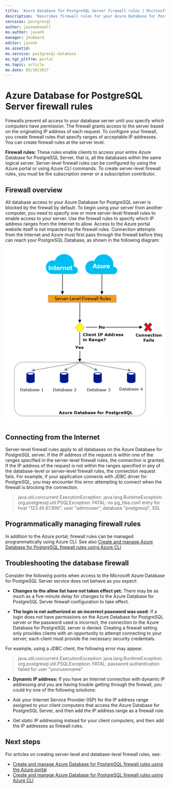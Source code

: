 ```yaml
---
title: 'Azure Database for PostgreSQL Server firewall rules | Microsoft Docs'
description: 'Describes firewall rules for your Azure Database for PostgreSQL server.'
services: postgresql
author: jasonwhowell
ms.author: jasonh
manager: jhubbard
editor: jasonh
ms.assetid:
ms.service: postgresql-database
ms.tgt_pltfrm: portal
ms.topic: article
ms.date: 05/10/2017
---
```

# Azure Database for PostgreSQL Server firewall rules
Firewalls prevent all access to your database server until you specify which computers have permission. The firewall grants access to the server based on the originating IP address of each request.
To configure your firewall, you create firewall rules that specify ranges of acceptable IP addresses. You can create firewall rules at the server level.

**Firewall rules:** These rules enable clients to access your entire Azure Database for PostgreSQL Server, that is, all the databases within the same logical server. Server-level firewall rules can be configured by using the Azure portal or using Azure CLI commands. To create server-level firewall rules, you must be the subscription owner or a subscription contributor.

## Firewall overview
All database access to your Azure Database for PostgreSQL server is blocked by the firewall by default. To begin using your server from another computer, you need to specify one or more server-level firewall rules to enable access to your server. Use the firewall rules to specify which IP address ranges from the Internet to allow. Access to the Azure portal website itself is not impacted by the firewall rules.
Connection attempts from the Internet and Azure must first pass through the firewall before they can reach your PostgreSQL Database, as shown in the following diagram:

![Example flow of how the firewall works](media/concepts-firewall-rules/1-firewall-concept.png)

## Connecting from the Internet
Server-level firewall rules apply to all databases on the Azure Database for PostgreSQL server. 
If the IP address of the request is within one of the ranges specified in the server-level firewall rules, the connection is granted.
If the IP address of the request is not within the ranges specified in any of the database-level or server-level firewall rules, the connection request fails.
For example, if your application connects with JDBC driver for PostgreSQL, you may encounter this error attempting to connect when the firewall is blocking the connection.
> java.util.concurrent.ExecutionException: java.lang.RuntimeException:
> org.postgresql.util.PSQLException: FATAL: no pg\_hba.conf entry for host "123.45.67.890", user "adminuser", database "postgresql", SSL

## Programmatically managing firewall rules
In addition to the Azure portal, firewall rules can be managed programmatically using Azure CLI.
See also [Create and manage Azure Database for PostgreSQL firewall rules using Azure CLI](howto-manage-firewall-using-cli.md)

## Troubleshooting the database firewall
Consider the following points when access to the Microsoft Azure Database for PostgreSQL Server service does not behave as you expect:

* **Changes to the allow list have not taken effect yet:** There may be as much as a five-minute delay for changes to the Azure Database for PostgreSQL Server firewall configuration to take effect.

* **The login is not authorized or an incorrect password was used:** If a login does not have permissions on the Azure Database for PostgreSQL server or the password used is incorrect, the connection to the Azure Database for PostgreSQL server is denied. Creating a firewall setting only provides clients with an opportunity to attempt connecting to your server; each client must provide the necessary security credentials.

For example, using a JDBC client, the following error may appear.
> java.util.concurrent.ExecutionException: java.lang.RuntimeException: org.postgresql.util.PSQLException: FATAL: password authentication failed for user "yourusername"

* **Dynamic IP address:** If you have an Internet connection with dynamic IP addressing and you are having trouble getting through the firewall, you could try one of the following solutions:

* Ask your Internet Service Provider (ISP) for the IP address range assigned to your client computers that access the Azure Database for PostgreSQL Server, and then add the IP address range as a firewall rule.

* Get static IP addressing instead for your client computers, and then add the IP addresses as firewall rules.

## Next steps
For articles on creating server-level and database-level firewall rules, see:
* [Create and manage Azure Database for PostgreSQL firewall rules using the Azure portal](howto-manage-firewall-using-portal.md)
* [Create and manage Azure Database for PostgreSQL firewall rules using Azure CLI](howto-manage-firewall-using-cli.md)